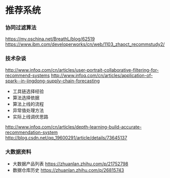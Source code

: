 # 推荐系统

### 协同过滤算法

https://my.oschina.net/BreathL/blog/62519
https://www.ibm.com/developerworks/cn/web/1103_zhaoct_recommstudy2/

### 技术杂谈

http://www.infoq.com/cn/articles/user-portrait-collaborative-filtering-for-recommend-systems
http://www.infoq.com/cn/articles/application-of-spark--in-jingdong-supply-chain-forecasting
 - 工具链选择经验
 - 算法选择依据
 - 算法上线的流程
 - 异常值处理方法
 - 实际上线调优思路

http://www.infoq.com/cn/articles/depth-learning-build-accurate-recommendation-system
http://blog.csdn.net/qq_19600291/article/details/73645137

### 大数据资料

- 大数据产品列表 https://zhuanlan.zhihu.com/p/21752798
- 数据仓库历史 https://zhuanlan.zhihu.com/p/26815743
